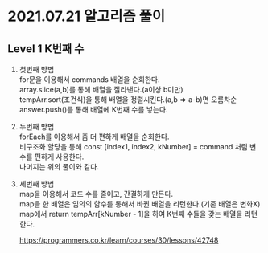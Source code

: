 # 2021.07.21 알고리즘 풀이

## Level 1 K번째 수

1. 첫번째 방법\
   for문을 이용해서 commands 배열을 순회한다.\
   array.slice(a,b)를 통해 배열을 잘라낸다.(a이상 b미만)\
   tempArr.sort(조건식)을 통해 배열을 정렬시킨다.(a,b => a-b)면 오름차순 \
   answer.push()를 통해 배열에 K번째 수를 넣는다.

2. 두번째 방법\
   forEach를 이용해서 좀 더 편하게 배열을 순회한다.\
   비구조화 할당을 통해 const [index1, index2, kNumber] = command 처럼 변수를 편하게 사용한다.\
   나머지는 위의 풀이와 같다.

3. 세번째 방법\
   map을 이용해서 코드 수를 줄이고, 간결하게 만든다.\
   map을 한 배열은 임의의 함수를 통해서 바뀐 배열을 리턴한다.(기존 배열은 변화X)\
   map에서 return tempArr[kNumber - 1]을 하여 K번째 수들을 갖는 배열을 리턴한다.

   https://programmers.co.kr/learn/courses/30/lessons/42748
